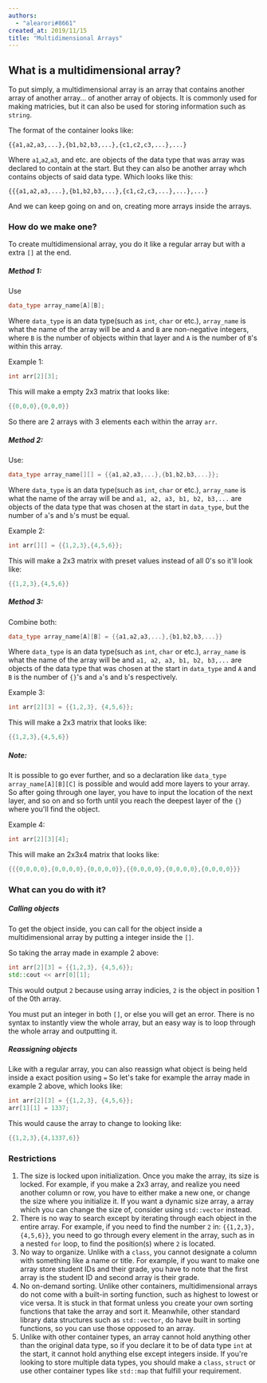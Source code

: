 ```yaml
---
authors:
  - "alearori#8661"
created_at: 2019/11/15
title: "Multidimensional Arrays"
---
```


## What is a multidimensional array?

To put simply, a multidimensional array is an array that contains another array of another array... of another array of objects. It is commonly used for making matricies, but it can also be used for storing information such as `string`.

The format of the container looks like:

`{{a1,a2,a3,...},{b1,b2,b3,...},{c1,c2,c3,...},...}`

Where `a1`,`a2`,`a3`, and etc. are objects of the data type that was array was declared to contain at the start.
But they can also be another array whch contains objects of said data type. Which looks like this:

`{{{a1,a2,a3,...},{b1,b2,b3,...},{c1,c2,c3,...},...},...}`

And we can keep going on and on, creating more arrays inside the arrays.

### How do we make one?

To create multidimensional array, you do it like a regular array but with a extra `[]` at the end.

##### Method 1:

Use

```c++
data_type array_name[A][B];
```

Where `data_type` is an data type(such as `int`, `char` or etc.), `array_name` is what the name of the array will be and `A` and `B` are non-negative integers, where `B` is the number of objects within that layer and `A` is the number of `B`'s within this array.

Example 1:

```c++
int arr[2][3];
```

This will make a empty 2x3 matrix that looks like:

```c++
{{0,0,0},{0,0,0}}
```

So there are 2 arrays with 3 elements each within the array `arr`.

##### Method 2:

Use:

```c++
data_type array_name[][] = {{a1,a2,a3,...},{b1,b2,b3,...}};
```

Where `data_type` is an data type(such as `int`, `char` or etc.), `array_name` is what the name of the array will be and `a1, a2, a3, b1, b2, b3,...` are objects of the data type that was chosen at the start in `data_type`, but the number of `a`'s and `b`'s must be equal.

Example 2:

```c++
int arr[][] = {{1,2,3},{4,5,6}};
```

This will make a 2x3 matrix with preset values instead of all 0's so it'll look like:

```c++
{{1,2,3},{4,5,6}}
```

##### Method 3:

Combine both:

```c++
data_type array_name[A][B] = {{a1,a2,a3,...},{b1,b2,b3,...}}
```

Where `data_type` is an data type(such as `int`, `char` or etc.), `array_name` is what the name of the array will be and `a1, a2, a3, b1, b2, b3,...` are objects of the data type that was chosen at the start in `data_type` and `A` and `B` is the number of `{}`'s and `a`'s and `b`'s respectively.

Example 3:

```c++
int arr[2][3] = {{1,2,3}, {4,5,6}};
```

This will make a 2x3 matrix that looks like:

```c++
{{1,2,3},{4,5,6}}
```

##### Note:

It is possible to go ever further, and so a declaration like `data_type array_name[A][B][C]` is possible and would add more layers to your array. So after going through one layer, you have to input the location of the next layer, and so on and so forth until you reach the deepest layer of the `{}` where you'll find the object.

Example 4:

```c++
int arr[2][3][4];
```

This will make an 2x3x4 matrix that looks like:

```c++
{{{0,0,0,0},{0,0,0,0},{0,0,0,0}},{{0,0,0,0},{0,0,0,0},{0,0,0,0}}}
```

### What can you do with it?

##### Calling objects

To get the object inside, you can call for the object inside a multidimensional array by putting a integer inside the `[]`.

So taking the array made in example 2 above:

```c++
int arr[2][3] = {{1,2,3}, {4,5,6}};
std::cout << arr[0][1];
```

This would output `2` because using array indicies, `2` is the object in position 1 of the 0th array.

You must put an integer in both `[]`, or else you will get an error.
There is no syntax to instantly view the whole array, but an easy way is to loop through the whole array and outputting it.

##### Reassigning objects

Like with a regular array, you can also reassign what object is being held inside a exact position using `=`
So let's take for example the array made in example 2 above, which looks like:

```c++
int arr[2][3] = {{1,2,3}, {4,5,6}};
arr[1][1] = 1337;
```

This would cause the array to change to looking like:

```c++
{{1,2,3},{4,1337,6}}
```

### Restrictions

1. The size is locked upon initialization. Once you make the array, its size is locked. For example, if you make a 2x3 array, and realize you need another column or row, you have to either make a new one, or change the size where you initialize it. If you want a dynamic size array, a array which you can change the size of, consider using `std::vector` instead.
2. There is no way to search except by iterating through each object in the entire array. For example, if you need to find the number `2` in:
   `{{1,2,3},{4,5,6}}`, you need to go through every element in the array, such as in a nested `for` loop, to find the position(s) where `2` is located.
3. No way to organize. Unlike with a `class`, you cannot designate a column with something like a name or title. For example, if you want to make one array store student IDs and their grade, you have to note that the first array is the student ID and second array is their grade.
4. No on-demand sorting. Unlike other containers, multidimensional arrays do not come with a built-in sorting function, such as highest to lowest or vice versa. It is stuck in that format unless you create your own sorting functions that take the array and sort it. Meanwhile, other standard library data structures such as `std::vector`, do have built in sorting functions, so you can use those opposed to an array.
5. Unlike with other container types, an array cannot hold anything other than the original data type, so if you declare it to be of data type `int` at the start, it cannot hold anything else except integers inside. If you're looking to store multiple data types, you should make a `class`, `struct` or use other container types like `std::map` that fulfill your requirement.
